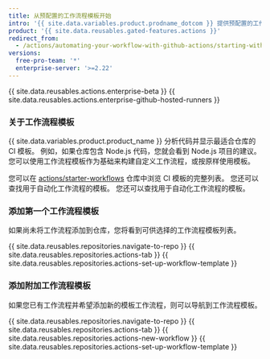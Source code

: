 ```yaml
---
title: 从预配置的工作流程模板开始
intro: '{{ site.data.variables.product.prodname_dotcom }} 提供预配置的工作流程模板以自动化工作流程或为特定语言和框架创建 CI 工作流程。'
product: '{{ site.data.reusables.gated-features.actions }}'
redirect_from:
  - /actions/automating-your-workflow-with-github-actions/starting-with-preconfigured-workflow-templates
versions:
  free-pro-team: '*'
  enterprise-server: '>=2.22'
---
```


{{ site.data.reusables.actions.enterprise-beta }}
{{ site.data.reusables.actions.enterprise-github-hosted-runners }}

### 关于工作流程模板

{{ site.data.variables.product.product_name }} 分析代码并显示最适合仓库的 CI 模板。 例如，如果仓库包含 Node.js 代码，您就会看到 Node.js 项目的建议。 您可以使用工作流程模板作为基础来构建自定义工作流程，或按原样使用模板。

您可以在 [actions/starter-workflows](https://github.com/actions/starter-workflows/tree/master/ci) 仓库中浏览 CI 模板的完整列表。 您还可以查找用于自动化工作流程的模板。 您还可以查找用于自动化工作流程的模板。

### 添加第一个工作流程模板

如果尚未将工作流程添加到仓库，您将看到可供选择的工作流程模板列表。

{{ site.data.reusables.repositories.navigate-to-repo }}
{{ site.data.reusables.repositories.actions-tab }}
{{ site.data.reusables.repositories.actions-set-up-workflow-template }}

### 添加附加工作流程模板

如果您已有工作流程并希望添加新的模板工作流程，则可以导航到工作流程模板。

{{ site.data.reusables.repositories.navigate-to-repo }}
{{ site.data.reusables.repositories.actions-tab }}
{{ site.data.reusables.repositories.actions-new-workflow }}
{{ site.data.reusables.repositories.actions-set-up-workflow-template }}
